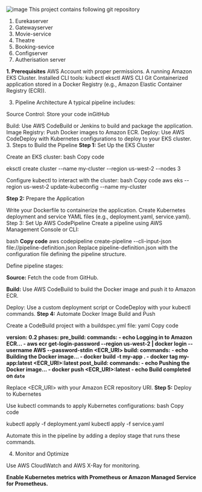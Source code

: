 ![image](https://github.com/user-attachments/assets/907c9f54-872c-436f-bc3f-73ec58666a60)
This project contains following git repository
1) Eurekaserver
2) Gatewayserver
3) Movie-service
4) Theatre
5) Booking-sevice
6) Configserver
7) Autherisation server

**1. Prerequisites**
AWS Account with proper permissions.
A running Amazon EKS Cluster.
Installed CLI tools:
kubectl
eksctl
AWS CLI
Git
Containerized application stored in a Docker Registry (e.g., Amazon Elastic Container Registry (ECR)).

3. Pipeline Architecture
A typical pipeline includes:

Source Control: Store your code inGitHub

Build: Use AWS CodeBuild or Jenkins to build and package the application.
Image Registry: Push Docker images to Amazon ECR.
Deploy: Use AWS CodeDeploy with Kubernetes configurations to deploy to your EKS cluster.
3. Steps to Build the Pipeline
**Step 1:** Set Up the EKS Cluster

Create an EKS cluster:
bash
Copy code

eksctl create cluster --name my-cluster --region us-west-2 --nodes 3

Configure kubectl to interact with the cluster:
bash
Copy code
aws eks --region us-west-2 update-kubeconfig --name my-cluster


**Step 2:** Prepare the Application

Write your Dockerfile to containerize the application.
Create Kubernetes deployment and service YAML files (e.g., deployment.yaml, service.yaml).
Step 3: Set Up AWS CodePipeline
Create a pipeline using AWS Management Console or CLI:

bash
**Copy code**
aws codepipeline create-pipeline --cli-input-json file://pipeline-definition.json
Replace pipeline-definition.json with the configuration file defining the pipeline structure.

Define pipeline stages:

**Source:** Fetch the code from GitHub.

**Build:** Use AWS CodeBuild to build the Docker image and push it to Amazon ECR.

Deploy: Use a custom deployment script or CodeDeploy with your kubectl commands.
**Step 4:** Automate Docker Image Build and Push

Create a CodeBuild project with a buildspec.yml file:
yaml
Copy code

**version: 0.2
phases:
  pre_build:
    commands:
      - echo Logging in to Amazon ECR...
      - aws ecr get-login-password --region us-west-2 | docker login --username AWS --password-stdin <ECR_URI>
  build:
    commands:
      - echo Building the Docker image...
      - docker build -t my-app .
      - docker tag my-app:latest <ECR_URI>:latest
  post_build:
    commands:
      - echo Pushing the Docker image...
      - docker push <ECR_URI>:latest
      - echo Build completed on `date`**

      
Replace <ECR_URI> with your Amazon ECR repository URI.
**Step 5:** Deploy to Kubernetes


Use kubectl commands to apply Kubernetes configurations:
bash
Copy code

kubectl apply -f deployment.yaml
kubectl apply -f service.yaml


Automate this in the pipeline by adding a deploy stage that runs these commands.


4. Monitor and Optimize


Use AWS CloudWatch and AWS X-Ray for monitoring.

**Enable Kubernetes metrics with Prometheus or Amazon Managed Service for Prometheus.**


